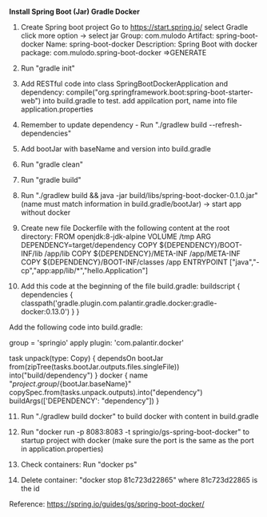 **Install Spring Boot (Jar) Gradle Docker**

1. Create Spring boot project
Go to https://start.spring.io/ 
select Gradle
click more option -> select jar
Group: com.mulodo
Artifact: spring-boot-docker
Name: spring-boot-docker
Description: Spring Boot with docker
package: com.mulodo.spring-boot-docker
=>GENERATE

2. Run "gradle init"

3. Add RESTful code into class SpringBootDockerApplication and dependency:
	compile("org.springframework.boot:spring-boot-starter-web")
into build.gradle to test.
add appilcation port, name into file application.properties

4. Remember to update dependency - Run "./gradlew build --refresh-dependencies"

5. Add bootJar with baseName and version into build.gradle

6. Run "gradle clean"

7. Run "gradle build"

8. Run "./gradlew build && java -jar build/libs/spring-boot-docker-0.1.0.jar"
(name must match information in build.gradle/bootJar) -> start app without docker

9. Create new file Dockerfile with the following content at the root directory:
FROM openjdk:8-jdk-alpine
VOLUME /tmp
ARG DEPENDENCY=target/dependency
COPY ${DEPENDENCY}/BOOT-INF/lib /app/lib
COPY ${DEPENDENCY}/META-INF /app/META-INF
COPY ${DEPENDENCY}/BOOT-INF/classes /app
ENTRYPOINT ["java","-cp","app:app/lib/*","hello.Application"]

10. Add this code at the beginning of the file build.gradle:
buildscript {
    dependencies {
        classpath('gradle.plugin.com.palantir.gradle.docker:gradle-docker:0.13.0')
    }
}

Add the following code into build.gradle:

group = 'springio'
apply plugin: 'com.palantir.docker'

task unpack(type: Copy) {
    dependsOn bootJar
    from(zipTree(tasks.bootJar.outputs.files.singleFile))
    into("build/dependency")
}
docker {
    name "${project.group}/${bootJar.baseName}"
    copySpec.from(tasks.unpack.outputs).into("dependency")
    buildArgs(['DEPENDENCY': "dependency"])
}

11. Run "./gradlew build docker"
to build docker with content in build.gradle

11. Run "docker run -p 8083:8083 -t springio/gs-spring-boot-docker"
to startup project with docker
(make sure the port is the same as the port in application.properties)

12. Check containers: Run "docker ps"

13. Delete container: "docker stop 81c723d22865" where 81c723d22865 is the id

Reference:
https://spring.io/guides/gs/spring-boot-docker/